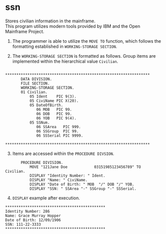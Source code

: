 # ssn
Stores civilian information in the mainframe.\
This program utilizes modern tools provided by IBM and the Open Mainframe Project. 

1. The programmer is able to utilize the ```MOVE TO``` function, which follows the formatting established in ```WORKING-STORAGE SECTION```.

2. The ```WORKING-STORAGE SECTION``` is formatted as follows. Group items are implemented within the hierarchical value ```Civilian```.
```cobol
      *****************************************************************
       DATA DIVISION. 
       FILE SECTION. 
       WORKING-STORAGE SECTION. 
       01 Civilian.
           05 Ident    PIC 9(3).
           05 CiviName PIC X(20).
           05 DateOfBirth.
              06 MOB   PIC 99.
              06 DOB   PIC 99.
              06 YOB   PIC 9(4).
           05 SSNum.
              06 SSArea   PIC 999.
              06 SSGroup  PIC 99.
              06 SSSerial PIC 9999.
      *****************************************************************
```
3. Items are accessed within the ```PROCEDURE DIVSION```.
```cobol
       PROCEDURE DIVISION.
           MOVE "121Jane Doe            03151985123456789" TO Civilian.
           DISPLAY "Identity Number: " Ident.
           DISPLAY "Name: " CiviName. 
           DISPLAY "Date of Birth: " MOB  "/" DOB "/" YOB.
           DISPLAY "SSN: " SSArea "-" SSGroup "-" SSSerial.
```           
4. ```DISPLAY``` example after execution.
```
*********************************************
Identity Number: 286
Name: Grace Murray Hopper
Date of Birth: 12/09/1906
SSN: 111-22-3333
*********************************************
```
